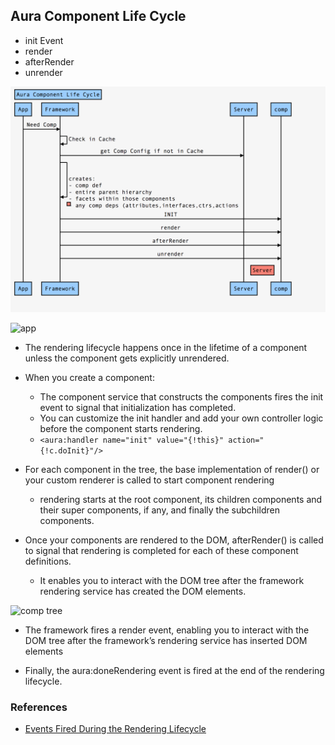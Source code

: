 ## Aura Component Life Cycle

- init Event
- render
- afterRender
- unrender

![aura lc-1](img/aura-lc-seq.png)

![app](https://developer.salesforce.com/docs/resources/img/en-us/224.0?doc_id=dev_guides%2Faura%2Fimages%2Fnesting.png&folder=lightning)

- The rendering lifecycle happens once in the lifetime of a component unless the component gets explicitly unrendered.
- When you create a component:
    - The component service that constructs the components fires the init event to signal that initialization has completed.
    - You can customize the init handler and add your own controller logic before the component starts rendering. 
    - ``` <aura:handler name="init" value="{!this}" action="{!c.doInit}"/> ```
 
- For each component in the tree, the base implementation of render() or your custom renderer is called to start component rendering
    - rendering starts at the root component, its children components and their super components, if any, and finally the subchildren components.

- Once your components are rendered to the DOM, afterRender() is called to signal that rendering is completed for each of these component definitions. 
    - It enables you to interact with the DOM tree after the framework rendering service has created the DOM elements.

![comp tree](https://developer.salesforce.com/docs/resources/img/en-us/224.0?doc_id=dev_guides%2Faura%2Fimages%2Fcomponent_creation.png&folder=lightning)

- The framework fires a render event, enabling you to interact with the DOM tree after the framework’s rendering service has inserted DOM elements

- Finally, the aura:doneRendering event is fired at the end of the rendering lifecycle.

### References

- [Events Fired During the Rendering Lifecycle](https://developer.salesforce.com/docs/atlas.en-us.lightning.meta/lightning/components_lifecycle.htm)


